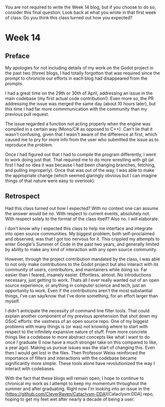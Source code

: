You are not required to write the Week 14 blog, but if you choose to do so, consider this final question: Look back at what you wrote in that first week of class. Do you think this class turned out how you expected?

# Week 14
## Preface
My apologies for not including details of my work on the Godot project in the past two (three) blogs, I had totally forgotton that was required since the prompt to chronicle our efforts in each blog had disappeared from the prompts.

I had a great time on the 29th or 30th of April, addressing an issue in the main codebase (my first actual code contribution!). Even more so, the PR addressing the issue was merged the same day (about 10 hours later), but this time I had far more commmunication with the community than my previous pull request. 

The issue regarded a function not acting properly when the engine was compiled in a certain way (Mono/C# as opposed to C++). Can't lie that it wasn't confusing, given that I wasn't aware of the difference at first, which caused me to pry for more info from the user who submitted the issue as to reproduce the problem. 

Once I had figured out that I had to compile the program differently, I went to work doing just that. That required me to do more wrestling with git (at first I had no idea it was because I had been changing branches, fetching, and pulling improperly). Once that was out of the way, I was able to make the appropriate change (which seemed glaringly obvious but I can imagine things of that nature were easy to overlook). 

  
## Retrospect
Had this class turned out how I expected? With no context one can assume the answer would be no. With respect to current events, absolutely not. With respect solely to the format of the class itself? Also no. I will elaborate.

I don't know why I expected this class to help me interface and integrate into open source communities. My biggest problem, both self-proclaimed and observed, was that I got too nervous for it. This crippled my attempts to enter Google's Summer of Code in the past two years, and generally limited by ability to make any kind of interaction with any open source community. 

However, through the project contribution mandated by the class, I was able to not only make contributions to the Godot project but also interact with its community of users, contributors, and maintainers while doing so. Far easier than I feared, insanely easier. Effortless, almost. No introductions necessary, just getting to work. Thats all I ever really wanted out of an open source experience, or anything in computer science and tech, just an opportunity to work. Even if the contributions aren't the most substantial things, I've can say/know that I've done something, for an effort larger than myself. 

I didn't anticipate the necessity of command line filter tools. That could explain another component of my previous aprehension that shot down my GSoC efforts: the vastness of an open source repo. One of my biggest problems with many things is (or was) not knowing where to start with respect to the infinitely expansive nature of stuff. From more concrete things like a codebase to more abstract concepts like what I want to do once I graduate (I now have a much stronger take on this compared to like, a year ago). Making us pursue issues was the start of changing this. Even then I would get lost in the files. Then Professor Weiss reinforced the importance of filters and interactions with the codebase became significantly more simple. These tools alone have revolutionized the way I interact with codebases.

With the fact that these blogs will remain open, I hope to continue to chronical my work as I attempt to keep my momentum throughout the summer and after graduating. Right now I'm looking into an issue in the (https://github.com/CleverRaven/Cataclysm-DDA)[Cataclysm:DDA] repo, hoping to get my feet wet after nearly a decade of being a user. 
